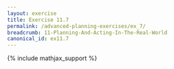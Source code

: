 ```yaml
---
layout: exercise
title: Exercise 11.7
permalink: /advanced-planning-exercises/ex_7/
breadcrumb: 11-Planning-And-Acting-In-The-Real-World
canonical_id: ex11.7
---
```


{% include mathjax_support %}

